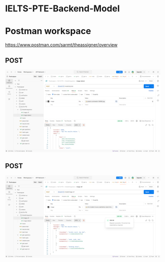 # IELTS-PTE-Backend-Model

# Postman workspace 
https://www.postman.com/sarmt/theassigner/overview

## POST
![Post @object-detection](image-detection.png)

## POST
![Post @image-classification](image-clf.png)
